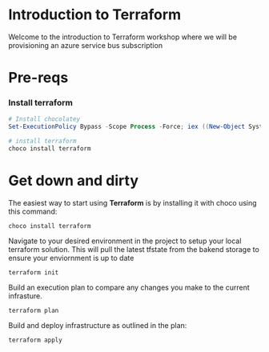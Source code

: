 # Introduction to Terraform

Welcome to the introduction to Terraform workshop where we will be provisioning an azure service bus subscription

# Pre-reqs

### Install terraform

```powershell
# Install chocolatey
Set-ExecutionPolicy Bypass -Scope Process -Force; iex ((New-Object System.Net.WebClient).DownloadString('https://chocolatey.org/install.ps1'))

# install terraform
choco install terraform
```



# Get down and dirty

The easiest way to start using **Terraform** is by installing it with choco using this command:
```
choco install terraform
```
Navigate to your desired environment in the project to setup your local terraform solution. This will pull the latest tfstate from the bakend storage to ensure your enviornment is up to date
```
terraform init
```
Build an execution plan to compare any changes you make to the current infrasture. 
```
terraform plan
```
Build and deploy infrastructure as outlined in the plan:
```
terraform apply
```